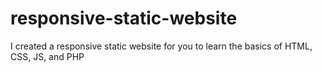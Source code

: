 # responsive-static-website
I created a responsive static website for you to learn the basics of HTML, CSS, JS, and PHP
